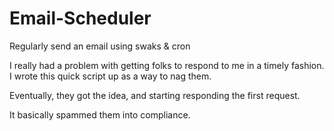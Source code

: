 # Email-Scheduler
Regularly send an email using swaks & cron

I really had a problem with getting folks to respond to me in a timely fashion.
I wrote this quick script up as a way to nag them. 

Eventually, they got the idea, and starting responding the first request. 

It basically spammed them into compliance.

